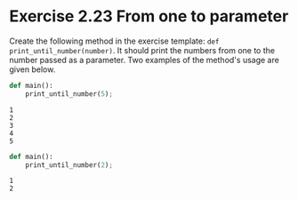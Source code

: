# Exercise 2.23 From one to parameter

Create the following method in the exercise template: `def print_until_number(number)`. It should print the numbers from one to the number passed as a parameter. Two examples of the method's usage are given below.

```python
def main():
    print_until_number(5);

```

```plaintext
1
2
3
4
5
```

```python
def main():
    print_until_number(2);
```

```plaintext
1
2
```
